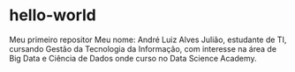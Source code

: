 # hello-world
Meu primeiro repositor
Meu nome: André Luiz Alves Julião, estudante de TI, cursando Gestão da Tecnologia da Informação, com interesse na área de Big Data e Ciência de Dados onde curso no Data Science Academy.
